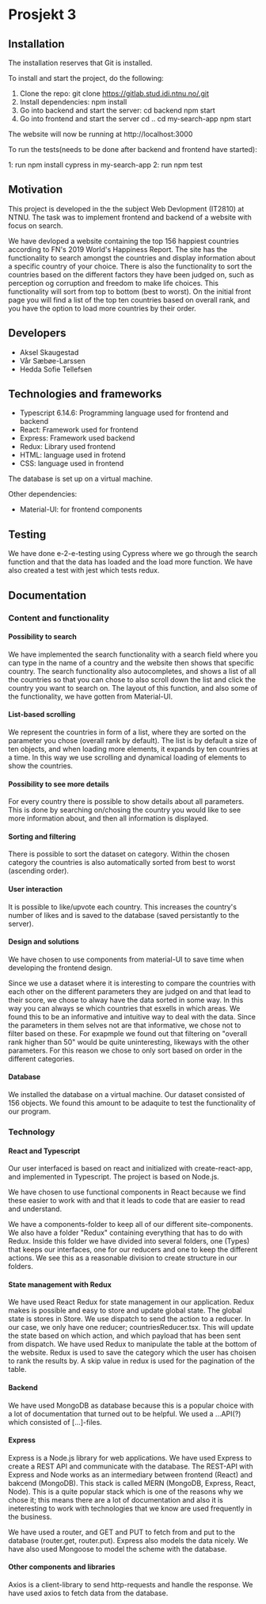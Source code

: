 # Prosjekt 3

## Installation 
The installation reserves that Git is installed. 

To install and start the project, do the following:


1. Clone the repo: 
 git clone https://gitlab.stud.idi.ntnu.no/.git
2. Install dependencies:
 npm install 
3. Go into backend and start the server: cd backend
npm start
4. Go into frontend and start the server 
 cd ..
cd my-search-app
npm start

The website will now be running at http://localhost:3000

To run the tests(needs to be done after backend and frontend have started):

1: run npm install cypress in my-search-app
2: run npm test


## Motivation 
This project is developed in the the subject Web Devlopment (IT2810) at NTNU. The task was to implement frontend and backend of a website with focus on search. 

We have devloped a website containing the top 156 happiest countries according to FN's 2019 World's Happiness Report. The site has the functionality to search amongst the countries and 
display information about a specific country of your choice. There is also the functionality to sort the countries based on the different factors they have been judged on, such as 
perception og corruption and freedom to make life choices. This functionality will sort from top to bottom (best to worst). On the initial front page you will find a list 
of the top ten countries based on overall rank, and you have the option to load more countries by their order.


## Developers 
- Aksel Skaugestad 
- Vår Sæbøe-Larssen
- Hedda Sofie Tellefsen


## Technologies and frameworks
- Typescript 6.14.6: Programming language used for frontend and backend 
- React: Framework used for frontend 
- Express: Framework used backend 
- Redux: Library used frontend 
- HTML: language used in frotend 
- CSS: language used in frontend 

The database is set up on a virtual machine.

Other dependencies: 
- Material-UI: for frontend components 


## Testing 
We have done e-2-e-testing using Cypress where we go through the search function and that the data has loaded and the load more function.
We have also created a test with jest which tests redux.


## Documentation 
### Content and functionality

#### Possibility to search 
We have implemented the search functionality with a search field where you can type in the name of a country and the website then shows that 
specific country. The search functionality also autocompletes, and shows a list of all the countries so that you can chose to also scroll down the list 
and click the country you want to search on. The layout of this function, and also some of the functionality, we have gotten from Material-UI.

#### List-based scrolling 
We represent the countries in form of a list, where they are sorted on the parameter you chose (overall rank by default). The list is by default a size of ten objects, and when 
loading more elements, it expands by ten countries at a time. In this way we use scrolling and dynamical loading of elements to show the countries.

#### Possibility to see more details
For every country there is possible to show details about all parameters. This is done by searching on/chosing the country you would like to see more information about, and then 
all information is displayed. 

#### Sorting and filtering
There is possible to sort the dataset on category. Within the chosen category the countries is also automatically sorted from best to worst (ascending order). 


#### User interaction
It is possible to like/upvote each country. This increases the country's number of likes and is saved to the database (saved persistantly to the server). 

#### Design and solutions 

We have chosen to use components from material-UI to save time when developing the frontend design. 

Since we use a dataset where it is interesting to compare the countries with each other on the different parameters they are judged on and that lead to their score, we chose to alway 
have the data sorted in some way. In this way you can always se which countries that esxells in which areas. We found this to be an informative and intuitive way to deal 
with the data. Since the parameters in them selves not are that informative, we chose not to filter based on these. For exapmple we found out that filtering on "overall rank
higher than 50" would be quite uninteresting, likeways with the other parameters. For this reason we chose to only sort based on order in the different categories. 

#### Database 
We installed the database on a virtual machine. Our dataset consisted of 156 objects. We found this amount to be adaquite to test the functionality of our program.



### Technology

#### React and Typescript 
Our user interfaced is based on react and initialized with create-react-app, and implemented in Typescript. The project is based on Node.js.

We have chosen to use functional components in React because we find these easier to work with and that it leads to code that are easier to read and understand. 

We have a components-folder to keep all of our different site-components. We also have a folder "Redux" containing everything that has to do with Redux. Inside this folder we have divided into several folders, one (Types) that keeps our 
interfaces, one for our reducers and one  to keep the different actions. We see this as a reasonable division to create structure in our folders. 

#### State management with Redux 
We have used React Redux for state management in our application. Redux makes is possible and easy to store and update global state. The global state is stores in Store. We use dispatch to send the action to a reducer. In our case, we only have one reducer; 
countriesReducer.tsx. This will update the state based on which action, and which payload that has been sent from dispatch. We have used Redux to manipulate the table at the bottom of the website. Redux is used to save the category which the user has choisen to rank the results by.
A skip value in redux is used for the pagination of the table.


#### Backend 
We have used MongoDB as database because this is a popular choice with a lot of documentation that turned out to be helpful. We used a ...API(?) which consisted of [...]-files.


#### Express 
Express is a Node.js library for web applications. We have used Express to create a REST API and communicate with the database. The REST-API with Express and Node works
as an intermediary between frontend (React) and bakcend (MongoDB). This stack is called MERN (MongoDB, Express, React, Node). This is a quite popular stack which is one of the reasons 
why we chose it; this means there are a lot of documentation and also it is ineteresting to work with technologies that we know are used frequently in the business. 

We have used a router, and GET and PUT to fetch from and put to the database (router.get, router.put). Express also models the data nicely. We have also used Mongoose to model the scheme
with the database. 

#### Other components and libraries 
Axios is a client-library to send http-requests and handle the response. We have used axios to fetch data from the database.







